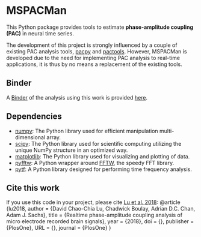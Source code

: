 # MSPACMan

This Python package provides tools to estimate **phase-amplitude coupling (PAC)** in neural time series.

The development of this project is strongly influenced by a couple of existing PAC analysis tools, [pacpy](https://github.com/voytekresearch/pacpy) and [pactools](https://github.com/pactools/pactools).
However, MSPACMan is developed due to the need for implementing PAC analysis to real-time applications, it is thus by no means a replacement of the existing tools.

## Binder
A [Binder](https://mybinder.org) of the analysis using this work is provided [here](https://github.com/davidlu89/notes_mspacman).

## Dependencies
* [numpy](http://www.numpy.org): The Python library used for efficient manipulation multi-dimensional array.
* [scipy](https://www.scipy.org): The Python library used for scientific computing utilizing the unique NumPy structure in an optimized way. 
* [matplotlib](https://matplotlib.org): The Python library used for visualizing and plotting of data.
* [pyfftw](https://github.com/pyFFTW/pyFFTW): A Python wrapper around [FFTW](http://www.fftw.org), the speedy FFT library.
* [pytf](https://github.com/davidlu89/pytf): A Python library designed for performing time frequency analysis.

## Cite this work
If you use this code in your project, please cite [Lu et al. 2018](https://journals.plos.org/plosone/article?id=10.1371/journal.pone.0204260):
@article {lu2018,
    author = {David Chao-Chia Lu, Chadwick Boulay, Adrian D.C. Chan, Adam J. Sachs},
    title = {Realtime phase-amplitude coupling analysis of micro electrode recorded brain signals},
    year = {2018},
    doi = {},
    publisher = {PlosOne},
    URL = {},
    journal = {PlosOne}
}
